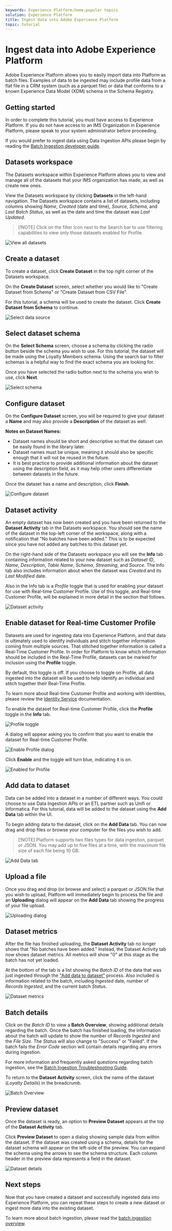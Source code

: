 ```yaml
---
keywords: Experience Platform;home;popular topics
solution: Experience Platform
title: Ingest data into Adobe Experience Platform
topic: tutorial
---
```


# Ingest data into Adobe Experience Platform

Adobe Experience Platform allows you to easily import data into Platform as batch files. Examples of data to be ingested may include profile data from a flat file in a CRM system (such as a parquet file) or data that conforms to a known Experience Data Model (XDM) schema in the Schema Registry.

## Getting started

In order to complete this tutorial, you must have access to Experience Platform. If you do not have access to an IMS Organization in Experience Platform, please speak to your system administrator before proceeding. 

If you would prefer to ingest data using Data Ingestion APIs please begin by reading the [Batch Ingestion developer guide](../batch-ingestion/api.md).

## Datasets workspace

The Datasets workspace within Experience Platform allows you to view and manage all of the datasets that your IMS organization has made, as well as create new ones. 

View the Datasets workspace by clicking **Datasets** in the left-hand navigation. The Datasets workspace contains a list of datasets, including columns showing _Name_, _Created_ (date and time), _Source_, _Schema_, and _Last Batch Status_, as well as the date and time the dataset was _Last Updated_. 

>[!NOTE] Click on the filter icon next to the Search bar to use filtering capabilities to view only those datasets enabled for Profile.

![View all datasets](../images/tutorials/ingest-batch-data/datasets_workspace.png)

## Create a dataset

To create a dataset, click **Create Dataset** in the top right corner of the Datasets workspace. 

On the **Create Dataset** screen, select whether you would like to "Create Dataset from Schema" or "Create Dataset from CSV File". 

For this tutorial, a schema will be used to create the dataset. Click **Create Dataset from Schema** to continue.

![Select data source](../images/tutorials/ingest-batch-data/create_dataset.png)

## Select dataset schema

On the **Select Schema** screen, choose a schema by clicking the radio button beside the schema you wish to use. For this tutorial, the dataset will be made using the Loyalty Members schema. Using the search bar to filter schemas is a helpful way to find the exact schema you are looking for.

Once you have selected the radio button next to the schema you wish to use, click **Next**.

![Select schema](../images/tutorials/ingest-batch-data/select_schema.png)

## Configure dataset

On the **Configure Dataset** screen, you will be required to give your dataset a **Name** and may also provide a **Description** of the dataset as well. 

**Notes on Dataset Names:**

- Dataset names should be short and descriptive so that the dataset can be easily found in the library later. 
- Dataset names must be unique, meaning it should also be specific enough that it will not be reused in the future. 
- It is best practice to provide additional information about the dataset using the description field, as it may help other users differentiate between datasets in the future.

Once the dataset has a name and description, click **Finish**.

![Configure dataset](../images/tutorials/ingest-batch-data/configure_dataset.png)

## Dataset activity

An empty dataset has now been created and you have been returned to the **Dataset Activity** tab in the Datasets workspace. You should see the name of the dataset in the top-left corner of the workspace, along with a notification that "No batches have been added." This is to be expected since you have not added any batches to this dataset yet. 

On the right-hand side of the Datasets workspace you will see the **Info** tab containing information related to your new dataset such as _Dataset ID_, _Name_, _Description_, _Table Name_, _Schema_, _Streaming_, and _Source_. The Info tab also includes information about when the dataset was _Created_ and its _Last Modified_ date. 

Also in the Info tab is a  _Profile_ toggle that is used for enabling your dataset for use with Real-time Customer Profile. Use of this toggle, and Real-time Customer Profile, will be explained in more detail in the section that follows.

![Dataset activity](../images/tutorials/ingest-batch-data/dataset_activity.png)

## Enable dataset for Real-time Customer Profile

Datasets are used for ingesting data into Experience Platform, and that data is ultimately used to identify individuals and stitch together information coming from multiple sources. That stitched together information is called a Real-Time Customer Profile. In order for Platform to know which information should be included in the Real-Time Profile, datasets can be marked for inclusion using the **Profile** toggle. 

By default, this toggle is off. If you choose to toggle on Profile, all data ingested into the dataset will be used to help identify an individual and stitch together their Real-Time Profile.

To learn more about Real-time Customer Profile and working with identities, please review the [Identity Service](../../identity-service/home.md) documentation.

To enable the dataset for Real-time Customer Profile, click the **Profile** toggle in the **Info** tab. 

![Profile toggle](../images/tutorials/ingest-batch-data/enable_dataset_unified_profile.png)

A dialog will appear asking you to confirm that you want to enable the dataset for Real-time Customer Profile.

![Enable Profile dialog](../images/tutorials/ingest-batch-data/confirm_dataset_enable.png)

Click **Enable** and the toggle will turn blue, indicating it is on.

![Enabled for Profile](../images/tutorials/ingest-batch-data/dataset_enabled.png)

## Add data to dataset

Data can be added into a dataset in a number of different ways. You could choose to use Data Ingestion APIs or an ETL partner such as Unifi or Informatica. For this tutorial, data will be added to the dataset using the **Add Data** tab within the UI.

To begin adding data to the dataset, click on the **Add Data** tab. You can now drag and drop files or browse your computer for the files you wish to add. 

>[!NOTE] Platform supports two files types for data ingestion, parquet or JSON. You may add up to five files at a time, with the maximum file size of each file being 10 GB.

![Add Data tab](../images/tutorials/ingest-batch-data/add_data.png)

## Upload a file

Once you drag and drop (or browse and select) a parquet or JSON file that you wish to upload, Platform will immediately begin to process the file and an **Uploading** dialog will appear on the **Add Data** tab showing the progress of your file upload.

![Uploading dialog](../images/tutorials/ingest-batch-data/uploading.png)

## Dataset metrics

After the file has finished uploading, the **Dataset Activity** tab no longer shows that "No batches have been added." Instead, the Dataset Activity tab now shows dataset metrics. All metrics will show "0" at this stage as the batch has not yet loaded.

At the bottom of the tab is a list showing the _Batch ID_ of the data that was just ingested through the ["Add data to dataset"](#add-data-to-dataset) process. Also included is information related to the batch, including _Ingested_ date, number of _Records Ingested_, and the current batch _Status_.

![Dataset metrics](../images/tutorials/ingest-batch-data/batch_loading.png)

## Batch details

Click on the _Batch ID_ to view a **Batch Overview**, showing additional details regarding the batch. Once the batch has finished loading, the information about the batch will update to show the number of _Records Ingested_ and the _File Size_. The _Status_ will also change to "Success" or "Failed". If the batch fails the _Error Code_ section will contain details regarding any errors during ingestion.

For more information and frequently asked questions regarding batch ingestion, see the [Batch Ingestion Troubleshooting Guide](../batch-ingestion/troubleshooting.md).

To return to the **Dataset Activity** screen, click the name of the dataset (_Loyalty Details_) in the breadcrumb.

![Batch Overview](../images/tutorials/ingest-batch-data/batch_overview.png)

## Preview dataset

Once the dataset is ready, an option to **Preview Dataset** appears at the top of the **Dataset Activity** tab. 

Click **Preview Dataset** to open a dialog showing sample data from within the dataset. If the dataset was created using a schema, details for the dataset schema will appear on the left-side of the preview. You can expand the schema using the arrows to see the schema structure. Each column header in the preview data represents a field in the dataset.

![Dataset details](../images/tutorials/ingest-batch-data/dataset_details.png)

## Next steps

Now that you have created a dataset and successfully ingested data into Experience Platform, you can repeat these steps to create a new dataset or ingest more data into the existing dataset.

To learn more about batch ingestion, please read the [batch ingestion overview](../batch-ingestion/overview.md).

